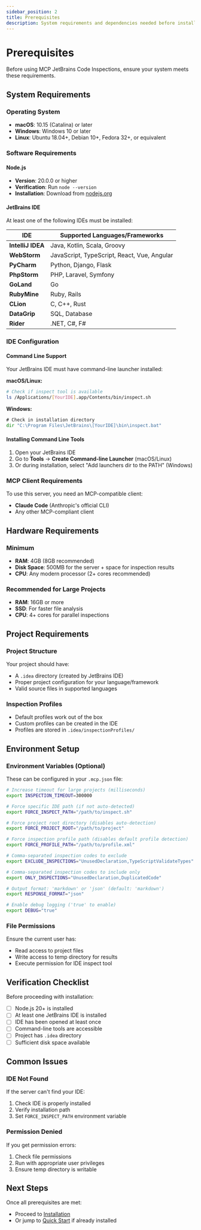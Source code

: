 ```yaml
---
sidebar_position: 2
title: Prerequisites
description: System requirements and dependencies needed before installation
---
```


# Prerequisites

Before using MCP JetBrains Code Inspections, ensure your system meets these requirements.

## System Requirements

### Operating System

- **macOS**: 10.15 (Catalina) or later
- **Windows**: Windows 10 or later
- **Linux**: Ubuntu 18.04+, Debian 10+, Fedora 32+, or equivalent

### Software Requirements

#### Node.js

- **Version**: 20.0.0 or higher
- **Verification**: Run `node --version`
- **Installation**: Download from [nodejs.org](https://nodejs.org/)

#### JetBrains IDE

At least one of the following IDEs must be installed:

| IDE               | Supported Languages/Frameworks              |
| ----------------- | ------------------------------------------- |
| **IntelliJ IDEA** | Java, Kotlin, Scala, Groovy                 |
| **WebStorm**      | JavaScript, TypeScript, React, Vue, Angular |
| **PyCharm**       | Python, Django, Flask                       |
| **PhpStorm**      | PHP, Laravel, Symfony                       |
| **GoLand**        | Go                                          |
| **RubyMine**      | Ruby, Rails                                 |
| **CLion**         | C, C++, Rust                                |
| **DataGrip**      | SQL, Database                               |
| **Rider**         | .NET, C#, F#                                |

### IDE Configuration

#### Command Line Support

Your JetBrains IDE must have command-line launcher installed:

**macOS/Linux:**

```bash
# Check if inspect tool is available
ls /Applications/[YourIDE].app/Contents/bin/inspect.sh
```

**Windows:**

```cmd
# Check in installation directory
dir "C:\Program Files\JetBrains\[YourIDE]\bin\inspect.bat"
```

#### Installing Command Line Tools

1. Open your JetBrains IDE
2. Go to **Tools** → **Create Command-line Launcher** (macOS/Linux)
3. Or during installation, select "Add launchers dir to the PATH" (Windows)

### MCP Client Requirements

To use this server, you need an MCP-compatible client:

- **Claude Code** (Anthropic's official CLI)
- Any other MCP-compliant client

## Hardware Requirements

### Minimum

- **RAM**: 4GB (8GB recommended)
- **Disk Space**: 500MB for the server + space for inspection results
- **CPU**: Any modern processor (2+ cores recommended)

### Recommended for Large Projects

- **RAM**: 16GB or more
- **SSD**: For faster file analysis
- **CPU**: 4+ cores for parallel inspections

## Project Requirements

### Project Structure

Your project should have:

- A `.idea` directory (created by JetBrains IDE)
- Proper project configuration for your language/framework
- Valid source files in supported languages

### Inspection Profiles

- Default profiles work out of the box
- Custom profiles can be created in the IDE
- Profiles are stored in `.idea/inspectionProfiles/`

## Environment Setup

### Environment Variables (Optional)

These can be configured in your `.mcp.json` file:

```bash
# Increase timeout for large projects (milliseconds)
export INSPECTION_TIMEOUT=300000

# Force specific IDE path (if not auto-detected)
export FORCE_INSPECT_PATH="/path/to/inspect.sh"

# Force project root directory (disables auto-detection)
export FORCE_PROJECT_ROOT="/path/to/project"

# Force inspection profile path (disables default profile detection)
export FORCE_PROFILE_PATH="/path/to/profile.xml"

# Comma-separated inspection codes to exclude
export EXCLUDE_INSPECTIONS="UnusedDeclaration,TypeScriptValidateTypes"

# Comma-separated inspection codes to include only
export ONLY_INSPECTIONS="UnusedDeclaration,DuplicatedCode"

# Output format: 'markdown' or 'json' (default: 'markdown')
export RESPONSE_FORMAT="json"

# Enable debug logging ('true' to enable)
export DEBUG="true"
```

### File Permissions

Ensure the current user has:

- Read access to project files
- Write access to temp directory for results
- Execute permission for IDE inspect tool

## Verification Checklist

Before proceeding with installation:

- [ ] Node.js 20+ is installed
- [ ] At least one JetBrains IDE is installed
- [ ] IDE has been opened at least once
- [ ] Command-line tools are accessible
- [ ] Project has `.idea` directory
- [ ] Sufficient disk space available

## Common Issues

### IDE Not Found

If the server can't find your IDE:

1. Check IDE is properly installed
2. Verify installation path
3. Set `FORCE_INSPECT_PATH` environment variable

### Permission Denied

If you get permission errors:

1. Check file permissions
2. Run with appropriate user privileges
3. Ensure temp directory is writable

## Next Steps

Once all prerequisites are met:

- Proceed to [Installation](./installation)
- Or jump to [Quick Start](./quick-start) if already installed
